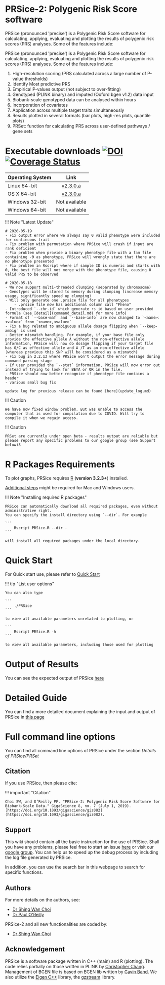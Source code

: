 <h1>PRSice-2: Polygenic Risk Score software</h1>

PRSice (pronounced 'precise') is a Polygenic Risk Score software for calculating, applying, evaluating and plotting the results of polygenic risk scores (PRS) analyses. Some of the features include:


PRSice (pronounced 'precise') is a Polygenic Risk Score software for calculating, applying, evaluating and plotting the results of polygenic risk scores (PRS) analyses. Some of the features include:

1. High-resolution scoring (PRS calculated across a large number of P-value thresholds)
2. Identify Most predictive PRS
3. Empirical P-values output (not subject to over-fitting)
4. Genotyped (PLINK binary) and imputed (Oxford bgen v1.2) data input
5. Biobank-scale genotyped data can be analysed within hours
6. Incorporation of covariates
7. Application across multiple target traits simultaneously
8. Results plotted in several formats (bar plots, high-res plots, quantile plots)
9. PRSet: function for calculating PRS across user-defined pathways / gene sets

# Executable downloads [![DOI](https://zenodo.org/badge/DOI/10.5281/zenodo.3703335.svg)](https://doi.org/10.5281/zenodo.3703335)[![Coverage Status](https://coveralls.io/repos/github/choishingwan/PRSice/badge.svg?branch=master)](https://coveralls.io/github/choishingwan/PRSice?branch=master)
| Operating System | Link |
| -----------------|:----:|
| Linux 64-bit | [v2.3.0.a](https://github.com/choishingwan/PRSice/releases/download/2.3.0.a/PRSice_linux.zip) |
| OS X 64-bit | [v2.3.0.a](https://github.com/choishingwan/PRSice/releases/download/2.3.0.a/PRSice_mac.zip) |
| Windows 32-bit | Not available |
| Windows 64-bit | Not available |

!!! Note "Latest Update"
   
    # 2020-05-19
    - Fix output error where we always say 0 valid phenotype were included for continuous trait
    - Fix problem with permutation where PRSice will crash if input are rank deficient 
    - Fix problem when provide a binary phenotype file with a fam file containing -9 as phenotype, PRSice will wrongly state that there are no phenotype presented
    - Fix problem in Rscript where if sample ID is numeric and starts with 0, the best file will not merge with the phenotype file, causing 0 valid PRS to be observed
    
    # 2020-05-18
    - We now support multi-threaded clumping (separated by chromosome)
    - Genotypes will be stored to memory during clumping (increase memory usage, significantly speed up clumping)
    - Will only generate one .prsice file for all phenotypes
        - .prsice file now has additional column call "Pheno"
    - Introduced `--chr-id` which generate rs id based on user provided formula (see [detail](command_detail.md) for more info)
    - Format of `--base-maf` and `--base-info` are now changed to `<name>:<value>` from `<name>,<value>`
    - Fix a bug related to ambiguous allele dosage flipping when `--keep-ambig` is used
    - Better mismatch handling. For example, if your base file only provide the effective allele A without the non-effective allele information, PRSice will now do dosage flipping if your target file has G/C as effective allele and A /T as an non-effective allele (whereas previous this SNP will be considered as a mismatch)
    - Fix bug in 2.2.13 where PRSice won't output the error message during command parsing stage
    - If user provided the `--stat` information, PRSice will now error out instead of trying to look for BETA or OR in the file. 
    - PRSice should now better recognize if phenotype file contains a header
    - various small bug fix

    update log for previous release can be found [here](update_log.md)



!!! Caution

    We have now fixed window problem. But was unable to access the computer that is used for compilation due to COVID. Will try to compile it when we regain access.


!!! Caution 

    PRSet are currently under open beta - results output are reliable but please report any specific problems to our google group (see Support below)3


# R Packages Requirements

To plot graphs, PRSice requires [R](https://www.r-project.org/) (**version 3.2.3+**) installed.

[Additional steps](extra_steps.md) might be required for Mac and Windows users.

!!! Note "Installing required R packages" 

    PRSice can automatically download all required packages, even without administrative right.
    You can specify the install directory using `--dir`. For example

    ```
        Rscript PRSice.R --dir .
    ```

    will install all required packages under the local directory.

# Quick Start
For Quick start use, please refer to [Quick Start](quick_start.md)

!!! tip "List user options"

    You can also type

    ```
        ./PRSice
    ```

    to view all available parameters unrelated to plotting, or

    ```
        Rscript PRSice.R -h
    ```

    to view all available parameters, including those used for plotting

# Output of Results
You can see the expected output of PRSice [here](step_by_step.md#output-of-results)

# Detailed Guide
You can find a more detailed document explaining the input and output of PRSice in [this page](step_by_step.md)

# Full command line options
You can find all command line options of PRSice under the section *Details of PRSice/PRSet*

## Citation
If you use PRSice, then please cite:

!!! important "Citation"

	Choi SW, and O’Reilly PF. "PRSice-2: Polygenic Risk Score Software for Biobank-Scale Data." GigaScience 8, no. 7 (July 1, 2019). [https://doi.org/10.1093/gigascience/giz082](https://doi.org/10.1093/gigascience/giz082).


## Support
This wiki should contain all the basic instruction for the use of PRSice.
Shall you have any problems, please feel free to start an issue [here](https://github.com/choishingwan/PRSice/issues) or visit our [google group](https://groups.google.com/forum/#!forum/prsice).
You can help us to speed up the debug process by including the log file generated by PRSice.

In addition, you can use the search bar in this webpage to search for specific functions. 

## Authors
For more details on the authors, see:

- [Dr Shing Wan Choi](https:choishingwan.github.io)
- [Dr Paul O'Reilly](http://www.pauloreilly.info/)

PRSice-2 and all new functionalities are coded by:

- [Dr Shing Wan Choi](https://choishingwan.github.io)


## Acknowledgement
PRSice is a software package written in C++ (main) and R (plotting).
The code relies partially on those written in PLINK by [Christopher Chang](https://www.cog-genomics.org/software).
Management of BGEN file is based on BGEN lib written by [Gavin Band](https://bitbucket.org/gavinband/bgen).
We also utilize the [Eigen C++](https://eigen.tuxfamily.org) library, the [gzstream](http://www.cs.unc.edu/Research/compgeom/gzstream/) library. 

